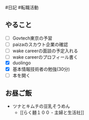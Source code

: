 #日記 #転職活動 

## やること
- [ ] Govtech東京の予習
- [ ] paizaのスカウト企業の確認
- [ ] wake careerの面談の予定入れる
- [ ] wake careerのプロフィール書く
- [x] duolingo
- [x] 基本情報技術者の勉強(30分)
- [ ] 本を開く

## お昼ご飯
- ツナとキムチの豆乳そうめん
	- [[らく麺１００ - 主婦と生活社]]


